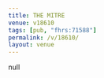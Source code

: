 ```yaml
---
title: THE MITRE
venue: v18610
tags: [pub, "fhrs:71588"]
permalink: /v/18610/
layout: venue
---
```

null